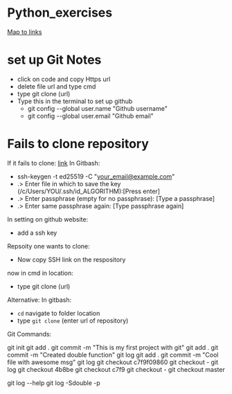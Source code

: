 # Python_exercises

[Map to links](https://whimsical.com/python-data-types-classification-Q967VqqPXDmUW5QPjXgdK2)


# set up Git Notes

- click on code  and copy Https url
- delete file url and type cmd
- type git clone (url)
- Type this in the terminal to set up github
    - git config --global user.name "Github username"
    - git config --global user.email "Github email"


# Fails to clone repository
If it fails to clone: [link](https://docs.github.com/en/authentication/connecting-to-github-with-ssh/generating-a-new-ssh-key-and-adding-it-to-the-ssh-agent)
In Gitbash: 
- ssh-keygen -t ed25519 -C "your_email@example.com"
- .> Enter file in which to save the key (/c/Users/YOU/.ssh/id_ALGORITHM):[Press enter]
- .> Enter passphrase (empty for no passphrase): [Type a passphrase]
- .> Enter same passphrase again: [Type passphrase again]

In setting on github website: 
- add a ssh key 

Repsoity one wants to clone:
- Now copy SSH link on the respository 

now in cmd in location:
- type git clone (url)

Alternative:
In gitbash:
- `cd` navigate to folder location
-  type `git clone` (enter url of repository)


Git Commands:

git init
git add .
git commit -m "This is my first project with git"
git add .
git commit -m "Created double function"
git log
git add .
git commit -m "Cool file with awesome msg"
git log
git checkout c7f9f09860
git checkout -
git log
git checkout 4b8be
git checkout c7f9
git checkout -
git checkout master

git log --help
git log -Sdouble -p